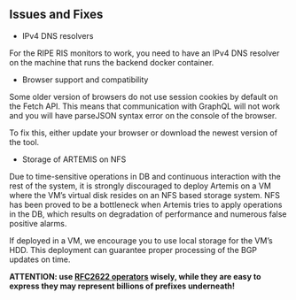 ## Issues and Fixes
* IPv4 DNS resolvers

For the RIPE RIS monitors to work, you need to have an IPv4 DNS resolver on the machine that runs the backend docker container.

* Browser support and compatibility

Some older version of browsers do not use session cookies by default on the Fetch API. This means that communication with GraphQL will not work and you will have parseJSON syntax error on the console of the browser.

To fix this, either update your browser or download the newest version of the tool.

* Storage of ARTEMIS on NFS

Due to time-sensitive operations in DB and continuous interaction with the rest of the system, it is strongly discouraged to deploy Artemis on a VM where the VM’s virtual disk resides on an NFS based storage system. NFS has been proved to be a bottleneck when Artemis tries to apply operations in the DB, which results on degradation of performance and numerous false positive alarms.

If deployed in a VM, we encourage you to use local storage for the VM’s HDD. This deployment can guarantee proper processing of the BGP updates on time.

**ATTENTION: use [RFC2622 operators](https://bgpartemis.readthedocs.io/en/latest/basicconf/#prefixes) wisely, while they are easy to express they may represent billions of prefixes underneath!**
